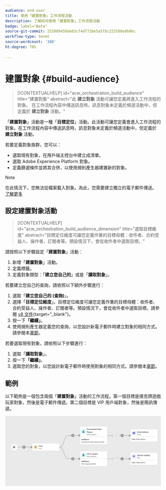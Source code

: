 ```yaml
---
audience: end-user
title: 使用「建置對象」工作流程活動
description: 了解如何使用「建置對象」工作流程活動
badge: label="Beta"
source-git-commit: 253889459de03cf4df72be5a5fbc223588e9b86c
workflow-type: tm+mt
source-wordcount: '388'
ht-degree: 78%

---
```



# 建置對象 {#build-audience}

>[!CONTEXTUALHELP]
>id="acw_orchestration_build_audience"
>title="建置對象"
>abstract="此 **建立對象** 活動可讓您定義將進入工作流程的對象。 在工作流程內容中傳送訊息時，訊息對象未定義於頻道活動中，但定義於 **建立對象** 活動。"


「**建置對象**」活動是一種「**目標定位**」活動。此活動可讓您定義會進入工作流程的對象。在工作流程內容中傳送訊息時，訊息對象未定義於頻道活動中，但定義於 **建立對象** 活動。

若要定義對象族群，您可以：

* 選取現有對象，在用戶端主控台中建立成清單。
* 選取 Adobe Experience Platform 對象。
* 定義篩選條件並將其合併，以使用規則產生器建置新的對象。

>[!NOTE]
>
>在此情況下，您無法從檔案載入對象。為此，您需要建立獨立的電子郵件傳送。 [了解更多](../../audience/about-audiences.md)

<!--
The **Build audience** activity can be placed at the beginning of the workflow or after any other activity. Any activity can be placed after the **Build audience**.
-->

## 設定建置對象活動

>[!CONTEXTUALHELP]
>id="acw_orchestration_build_audience_dimension"
>title="選取目標維度"
>abstract="目標定位維度可讓您定義作業的目標母體：收件者、合約受益人、操作者、訂閱者等。預設情況下，會從收件者中選取目標。"


請按照以下步驟設定「**建置對象**」活動：

1. 新增「**建置對象**」活動。
1. 定義標籤。
1. 定義對象類型：「**建立您自己的**」或是「**讀取對象**」。

若要建立您自己的查詢，請依照以下額外步驟進行：

1. 選取「**建立您自己的 (查詢)**」。
1. 選擇「**目標定位維度**」。目標定位維度可讓您定義作業的目標母體：收件者、合約受益人、操作者、訂閱者等。預設情況下，會從收件者中選取目標。請參閱 [v8 文件](https://experienceleague.adobe.com/docs/campaign/automation/workflows/introduction/wf-type/targeting-workflows.html#targeting-and-filtering-dimensions){target="_blank"}。
1. 按一下&#x200B;**「繼續」**。
1. 使用規則產生器定義您的查詢，以您設計新電子郵件時建立對象的相同方式。請參閱本[章節](../../audience/segment-builder.md)。

若要選取現有對象，請依照以下步驟進行：

1. 選取「**讀取對象**」。
1. 按一下&#x200B;**「繼續」**。
1. 選取您的對象，以您設計新電子郵件時使用對象的相同方式。請參閱本[章節](../../audience/add-audience.md)。

## 範例

以下範例是一個包含兩個「**建置對象**」活動的工作流程。第一個目標是撲克牌遊戲玩家對象，然後是電子郵件傳遞。第二個目標是 VIP 用戶端對象，然後是簡訊傳遞。

![](../assets/workflow-audience-example.png)